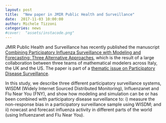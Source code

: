 ```yaml
---
layout: post
title:  "New paper in JMIR Public Health and Surveillance"
date:  2017-11-03 10:00:00
author: Michele Tizzoni
categories: news
#cover:  "assets/instacode.png"
---
```

JMIR Public Health and Surveillance has recently published the manuscript [Combining Participatory Influenza Surveillance with Modeling and Forecasting: Three Alternative Approaches](http://publichealth.jmir.org/2017/4/e83/), which is the result of a large collaboration between three teams of mathematical modelers across Italy, the UK and the US.
The paper is part of a [thematic issue on Participatory Disease Surveillance](http://publichealth.jmir.org/themes/495).

In this study, we describe three different participatory surveillance systems, WISDM (Widely Internet Sourced Distributed Monitoring), Influenzanet and Flu Near You (FNY), and show how modeling and simulation can be or has been combined with participatory disease surveillance to: i) measure the non-response bias in a participatory surveillance sample using WISDM; and ii) nowcast and forecast influenza activity in different parts of the world (using Influenzanet and Flu Near You).
